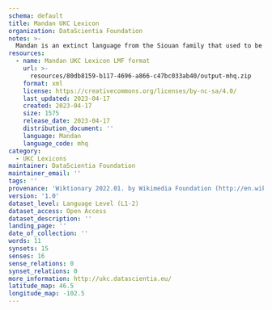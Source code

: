 ```yaml
---
schema: default
title: Mandan UKC Lexicon
organization: DataScientia Foundation
notes: >-
  Mandan is an extinct language from the Siouan family that used to be spoken in North America. The UKC Lexicon of Mandan is represented as a lexico-semantic network. It consists of words, word senses, synsets, as well as sense-level and synset-level relationships
resources:
  - name: Mandan UKC Lexicon LMF format
    url: >-
      resources/80db8159-b117-4696-a866-c47bc033ab40/output-mhq.zip
    format: xml
    license: https://creativecommons.org/licenses/by-nc-sa/4.0/
    last_updated: 2023-04-17
    created: 2023-04-17
    size: 1575
    release_date: 2023-04-17
    distribution_document: ''
    language: Mandan
    language_code: mhq
category:
  - UKC Lexicons
maintainer: DataScientia Foundation
maintainer_email: ''
tags: ''
provenance: 'Wiktionary 2022.01. by Wikimedia Foundation (http://en.wiktionary.org); CogNet 2.1 by Khuyagbaatar Batsuren, National University of Mongolia (http://cognet.ukc.disi.unitn.it); KinDiv: Kinship Diversity 1.0 by Temuulen Khishigsuren (http://ukc.disi.unitn.it/index.php/kinship/); Native Languages of the Americas 2021.11. by Laura Redish and Orrin Lewis (http://www.native-languages.org); Princeton WordNet 2.1 by Princeton University (https://wordnet.princeton.edu)'
version: '1.0'
dataset_level: Language Level (L1-2)
dataset_access: Open Access
dataset_description: ''
landing_page: ''
date_of_collection: ''
words: 11
synsets: 15
senses: 16
sense_relations: 0
synset_relations: 0
more_information: http://ukc.datascientia.eu/
latitude_map: 46.5
longitude_map: -102.5
---
```

